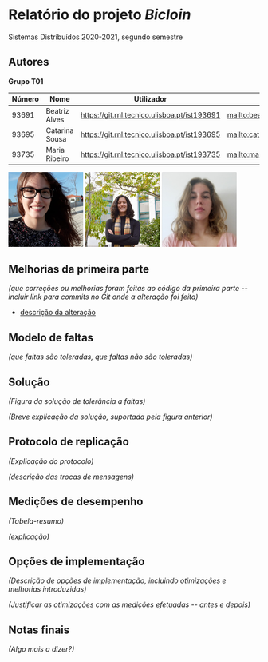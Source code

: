 # Relatório do projeto *Bicloin*

Sistemas Distribuídos 2020-2021, segundo semestre

## Autores


**Grupo T01**


| Número | Nome              | Utilizador                                   | Correio eletrónico                  |
| -------|-------------------|----------------------------------------------| ------------------------------------|
| 93691  | Beatriz Alves | <https://git.rnl.tecnico.ulisboa.pt/ist193691> | <mailto:beatriz.cruz.alves@tecnico.ulisboa.pt>   |
| 93695  | Catarina Sousa       | <https://git.rnl.tecnico.ulisboa.pt/ist193695> | <mailto:catarinasousa2000@tecnico.ulisboa.pt>     |
| 93735  | Maria Ribeiro     | <https://git.rnl.tecnico.ulisboa.pt/ist193735> | <mailto:maria.f.ribeiro@tecnico.ulisboa.pt> |

 
![Beatriz](93691.png) ![Catarina](93695.png) ![Maria](93735.png)


## Melhorias da primeira parte

_(que correções ou melhorias foram feitas ao código da primeira parte -- incluir link para commits no Git onde a alteração foi feita)_

- [descrição da alteração](https://github.com/tecnico-distsys/CXX-Bicloin/commit/a70e690b3655e76a0a1e0ff1137c0cb28cfe26a7)


## Modelo de faltas

_(que faltas são toleradas, que faltas não são toleradas)_


## Solução

_(Figura da solução de tolerância a faltas)_

_(Breve explicação da solução, suportada pela figura anterior)_


## Protocolo de replicação

_(Explicação do protocolo)_

_(descrição das trocas de mensagens)_

## Medições de desempenho

_(Tabela-resumo)_

_(explicação)_

## Opções de implementação

_(Descrição de opções de implementação, incluindo otimizações e melhorias introduzidas)_

_(Justificar as otimizações com as medições efetuadas -- antes e depois)_

## Notas finais

_(Algo mais a dizer?)_
 
